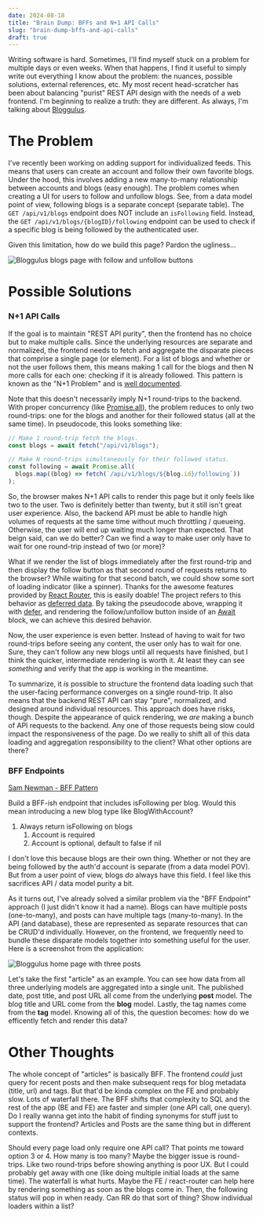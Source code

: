```yaml
---
date: 2024-08-18
title: "Brain Dump: BFFs and N+1 API Calls"
slug: "brain-dump-bffs-and-api-calls"
draft: true
---
```


Writing software is hard.
Sometimes, I'll find myself stuck on a problem for multiple days or even weeks.
When that happens, I find it useful to simply write out everything I know about the problem: the nuances, possible solutions, external references, etc.
My most recent head-scratcher has been about balancing "purist" REST API design with the needs of a web frontend.
I'm beginning to realize a truth: they are different.
As always, I'm talking about [Bloggulus](https://bloggulus.com).

# The Problem

I've recently been working on adding support for individualized feeds.
This means that users can create an account and follow their own favorite blogs.
Under the hood, this involves adding a new many-to-many relationship between accounts and blogs (easy enough).
The problem comes when creating a UI for users to follow and unfollow blogs.
See, from a data model point of view, following blogs is a separate concept (separate table).
The `GET /api/v1/blogs` endpoint does NOT include an `isFollowing` field.
Instead, the `GET /api/v1/blogs/{blogID}/following` endpoint can be used to check if a specific blog is being followed by the authenticated user.

Given this limitation, how do we build this page?
Pardon the ugliness...

![Bloggulus blogs page with follow and unfollow buttons](/images/20240818/blogs.webp)

# Possible Solutions

### N+1 API Calls

If the goal is to maintain "REST API purity", then the frontend has no choice but to make multiple calls.
Since the underlying resources are separate and normalized, the frontend needs to fetch and aggregate the disparate pieces that comprise a single page (or element).
For a list of blogs and whether or not the user follows them, this means making 1 call for the blogs and then N more calls for each one: checking if it is already followed.
This pattern is known as the "N+1 Problem" and is [well documented](https://www.infoq.com/articles/N-Plus-1/).

Note that this doesn't necessarily imply N+1 round-trips to the backend.
With proper concurrency (like [Promise.all](https://developer.mozilla.org/en-US/docs/Web/JavaScript/Reference/Global_Objects/Promise/all)), the problem reduces to only two round-trips: one for the blogs and another for their followed status (all at the same time).
In pseudocode, this looks something like:

```ts
// Make 1 round-trip fetch the blogs.
const blogs = await fetch("/api/v1/blogs");

// Make N round-trips simultaneously for their followed status.
const following = await Promise.all(
  blogs.map((blog) => fetch(`/api/v1/blogs/${blog.id}/following`))
);
```

So, the browser makes N+1 API calls to render this page but it only feels like two to the user.
Two is definitely better than twenty, but it still isn't great user experience.
Also, the backend API must be able to handle high volumes of requests at the same time without much throttling / queueing.
Otherwise, the user will end up waiting much longer than expected.
That beign said, can we do better?
Can we find a way to make user only have to wait for one round-trip instead of two (or more)?

What if we render the list of blogs immediately after the first round-trip and then display the follow button as that second round of requests returns to the browser?
While waiting for that second batch, we could show some sort of loading indicator (like a spinner).
Thanks for the awesome features provided by [React Router](https://reactrouter.com/en/main), this is easily doable!
The project refers to this behavior as [deferred data](https://reactrouter.com/en/main/guides/deferred).
By taking the pseudocode above, wrapping it with [defer](https://reactrouter.com/en/main/utils/defer), and rendering the follow/unfollow button inside of an [Await](https://reactrouter.com/en/main/components/await) block, we can achieve this desired behavior.

Now, the user experience is even better.
Instead of having to wait for two round-trips before seeing any content, the user only has to wait for one.
Sure, they can't follow any new blogs until all requests have finished, but I think the quicker, intermediate rendering is worth it.
At least they can see _something_ and verify that the app is working in the meantime.

To summarize, it _is_ possible to structure the frontend data loading such that the user-facing performance converges on a single round-trip.
It also means that the backend REST API can stay "pure", normalized, and designed around individual resources.
This approach does have risks, though.
Despite the appearance of quick rendering, we _are_ making a bunch of API requests to the backend.
Any one of those requests being slow could impact the responsiveness of the page.
Do we really to shift all of this data loading and aggregation responsibility to the client?
What other options are there?

### BFF Endpoints

[Sam Newman - BFF Pattern](https://samnewman.io/patterns/architectural/bff/)

Build a BFF-ish endpoint that includes isFollowing per blog.
Would this mean introducing a new blog type like BlogWithAccount?

1. Always return isFollowing on blogs
   1. Account is required
   2. Account is optional, default to false if nil

I don't love this because blogs are their own thing.
Whether or not they are being followed by the auth'd account is separate (from a data model POV).
But from a user point of view, blogs _do_ always have this field.
I feel like this sacrifices API / data model purity a bit.

As it turns out, I've already solved a similar problem via the "BFF Endpoint" approach (I just didn't know it had a name).
Blogs can have multiple posts (one-to-many), and posts can have multiple tags (many-to-many).
In the API (and database), these are represented as separate resources that can be CRUD'd individually.
However, on the frontend, we frequently need to bundle these disparate models together into something useful for the user.
Here is a screenshot from the application:

![Bloggulus home page with three posts](/images/20240818/bloggulus.webp)

Let's take the first "article" as an example.
You can see how data from all three underlying models are aggregated into a single unit.
The published date, post title, and post URL all come from the underlying **post** model.
The blog title and URL come from the **blog** model.
Lastly, the tag names come from the **tag** model.
Knowing all of this, the question becomes: how do we efficently fetch and render this data?

# Other Thoughts

The whole concept of "articles" is basically BFF.
The frontend _could_ just query for recent posts and then make subsequent reqs for blog metadata
(title, url) and tags.
But that'd be kinda complex on the FE and probably slow.
Lots of waterfall there.
The BFF shifts that complexity to SQL and the rest of the app (BE and FE) are faster and simpler (one API call, one
query).
Do I really wanna get into the habit of finding synonyms for stuff just to support the frontend?
Articles and Posts are the same thing but in different contexts.

Should every page load only require one API call?
That points me toward option 3 or 4.
How many is too many?
Maybe the bigger issue is round-trips.
Like two round-trips before showing anything is poor UX.
But I could probably get away with one (like doing multiple initial loads at the same time).
The waterfall is what hurts.
Maybe the FE / react-router can help here by rendering something as soon as the blogs come in.
Then, the following status will pop in when ready.
Can RR do that sort of thing?
Show individual loaders within a list?
